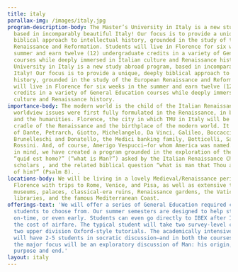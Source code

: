 ```yaml
---
title: italy
parallax-img: /images/italy.jpg
program-description-body: The Master’s University in Italy is a new study abroad program,
  based in incomparably beautiful Italy! Our focus is to provide a unique, deeply
  biblical approach to intellectual history, grounded in the study of the European
  Renaissance and Reformation. Students will live in Florence for six weeks in the
  summer and earn twelve (12) undergraduate credits in a variety of General Education
  courses while deeply immersed in Italian culture and Renaissance history.The Master’s
  University in Italy is a new study abroad program, based in incomparably beautiful
  Italy! Our focus is to provide a unique, deeply biblical approach to intellectual
  history, grounded in the study of the European Renaissance and Reformation. Students
  will live in Florence for six weeks in the summer and earn twelve (12) undergraduate
  credits in a variety of General Education courses while deeply immersed in Italian
  culture and Renaissance history.
importance-body: The modern world is the child of the Italian Renaissance. All modernist
  worldview issues were first fully formulated in the Renaissance, in both the sciences
  and the humanities. Florence, the city in which TMU in Italy will be based, is the
  cradle of the Renaissance and the birthplace of the modern world. It is the city
  of Dante, Petrarch, Giotto, Michelangelo, Da Vinci, Galileo, Boccaccio, Cimabue,
  Brunelleschi and Donatello, the Medici banking family, Botticelli, Savonarola, Machiavelli,
  Rossini. And, of course, Amerigo Vespucci—for whom America was named. With all this
  in mind, we have created a program grounded in the exploration of the dual questions
  “quid est homo?” (“what is Man?”) asked by the Italian Renaissance Christian Humanist
  scholars , and the related biblical question “what is man that Thou art mindful
  of him?” (Psalm 8). .
locations-body: We will be living in a lovely Medieval/Renaissance period villa in
  Florence with trips to Rome, Venice, and Pisa, as well as extensive time spent in
  museums, palaces, classical-era ruins, Renaissance gardens, the Vatican museum and
  libraries, and the famous Mediterranean Coast.
offerings-text: 'We will offer a series of General Education required courses for
  students to choose from. Our summer semesters are designed to help students graduate
  on-time, or even early. Students can even go directly to IBEX after Italy, and save
  the cost of airfare. The typical student will take two survey-level courses and
  two upper division Oxford-style tutorials. The academically intensive tutorials
  will have 2-5 students in socratic discussion—and in both the courses and the tutorials
  the major focus will be an exploratory discussion of Man: his origin, creative nature,
  purpose and end.'
layout: italy
---
```

